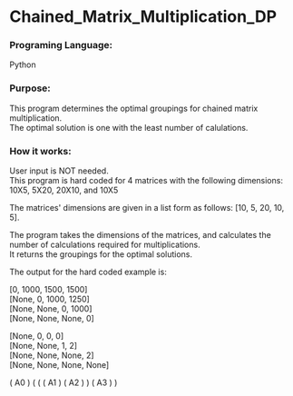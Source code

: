 # Chained_Matrix_Multiplication_DP

### Programing Language:
Python

### Purpose:
This program determines the optimal groupings for chained matrix multiplication. <br>
The optimal solution is one with the least number of calulations.

### How it works:
User input is NOT needed. <br>
This program is hard coded for 4 matrices with the following dimensions:<br>
10X5, 5X20, 20X10, and 10X5<br>

The matrices' dimensions are given in a list form as follows: [10, 5, 20, 10, 5].<br>

The program takes the dimensions of the matrices, and calculates the number of calculations required for multiplications. <br>
It returns the groupings for the optimal solutions. <br>

The output for the hard coded example is:

[0, 1000, 1500, 1500] <br>
[None, 0, 1000, 1250] <br>
[None, None, 0, 1000] <br>
[None, None, None, 0] <br>

[None, 0, 0, 0] <br>
[None, None, 1, 2] <br>
[None, None, None, 2] <br>
[None, None, None, None] <br>

( A0 ) ( ( ( A1 ) ( A2 ) ) ( A3 ) )
